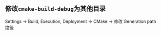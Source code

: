## 修改`cmake-build-debug`为其他目录
Settings -> Build, Execution, Deployment -> CMake -> 修改 Generation path 路径
